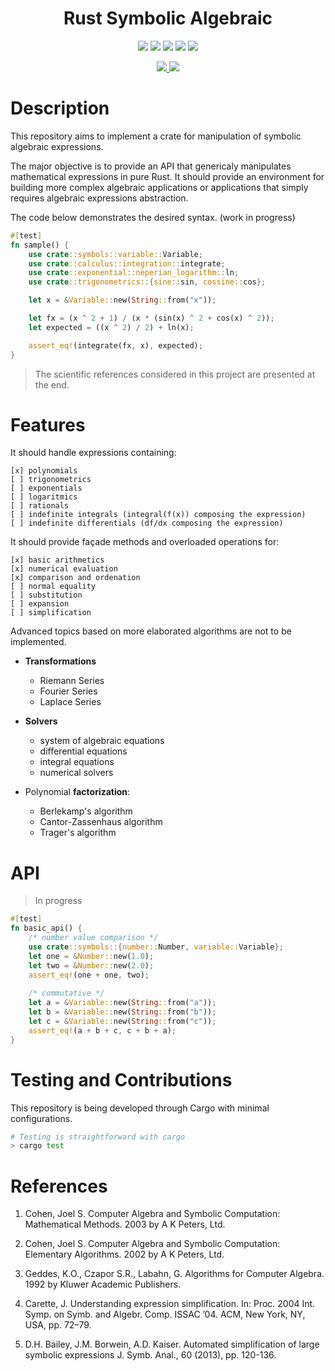 <html>
<h1 align="center">Rust Symbolic Algebraic</h1>
<p align="center" >

<img src="https://img.shields.io/badge/Language-Rust-red.svg" />

<img src="https://img.shields.io/github/license/nelsonatgithub/ncas" />

<img src="https://img.shields.io/github/issues/nelsonatgithub/ncas" />

<img src="https://img.shields.io/github/stars/nelsonatgithub/ncas" />

<img src="https://img.shields.io/github/forks/nelsonatgithub/ncas" />

</p>
<p align="center" >

<a href="https://travis-ci.org/github/nelsonatgithub/ncas">
  <img src="https://travis-ci.org/nelsonatgithub/ncas.svg?branch=dev" />
</a>

<a href="https://codecov.io/gh/nelsonatgithub/ncas">
  <img src="https://codecov.io/gh/nelsonatgithub/ncas/branch/dev/graph/badge.svg" />
</a>

</p>

</html>

# Description

This repository aims to implement a crate for manipulation of symbolic algebraic expressions.

The major objective is to provide an API that genericaly manipulates mathematical expressions in pure Rust. It should provide an environment for building more complex algebraic applications or applications that simply requires algebraic expressions abstraction.

The code below demonstrates the desired syntax. (work in progress)

``` rust
#[test]
fn sample() {
    use crate::symbols::variable::Variable;
    use crate::calculus::integration::integrate;
    use crate::exponential::neperian_logarithm::ln;
    use crate::trigonometrics::{sine::sin, cossine::cos};

    let x = &Variable::new(String::from("x"));

    let fx = (x ^ 2 + 1) / (x * (sin(x) ^ 2 + cos(x) ^ 2));
    let expected = ((x ^ 2) / 2) + ln(x);

    assert_eq!(integrate(fx, x), expected);
}
```

> The scientific references considered in this project are presented at the end.

# Features

It should handle expressions containing:

    [x] polynomials
    [ ] trigonometrics
    [ ] exponentials
    [ ] logaritmics
    [ ] rationals
    [ ] indefinite integrals (integral(f(x)) composing the expression)
    [ ] indefinite differentials (df/dx composing the expression)

It should provide façade methods and overloaded operations for:

    [x] basic arithmetics
    [x] numerical evaluation
    [x] comparison and ordenation
    [ ] normal equality
    [ ] substitution
    [ ] expansion
    [ ] simplification

Advanced topics based on more elaborated algorithms are not to be implemented.

* **Transformations** 
    - Riemann Series
    - Fourier Series
    - Laplace Series

* **Solvers** 
    - system of algebraic equations
    - differential equations
    - integral equations
    - numerical solvers

* Polynomial **factorization**:
    - Berlekamp's algorithm
    - Cantor-Zassenhaus algorithm
    - Trager's algorithm

# API

> In progress

```rust
#[test]
fn basic_api() {
    /* number value comparison */
    use crate::symbols::{number::Number, variable::Variable};
    let one = &Number::new(1.0);
    let two = &Number::new(2.0);
    assert_eq!(one + one, two);
    
    /* commutative */
    let a = &Variable::new(String::from("a"));
    let b = &Variable::new(String::from("b"));
    let c = &Variable::new(String::from("c"));
    assert_eq!(a + b + c, c + b + a);
}
```

# Testing and Contributions

This repository is being developed through Cargo with minimal configurations.

``` bash
# Testing is straightforward with cargo
> cargo test
```

# References

1. Cohen, Joel S. Computer Algebra and Symbolic Computation: Mathematical Methods. 2003 by A K Peters, Ltd.

2. Cohen, Joel S. Computer Algebra and Symbolic Computation: Elementary Algorithms. 2002 by A K Peters, Ltd.

3. Geddes, K.O., Czapor S.R., Labahn, G. Algorithms for Computer Algebra. 1992 by Kluwer Academic Publishers.

4. Carette, J. Understanding expression simplification. In: Proc. 2004 Int. Symp. on Symb. and Algebr. Comp. ISSAC ’04. ACM, New York, NY, USA, pp. 72–79.

5. D.H. Bailey, J.M. Borwein, A.D. Kaiser. Automated simplification of large symbolic expressions J. Symb. Anal., 60 (2013), pp. 120-136.
